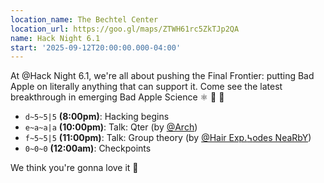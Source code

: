 ```yaml
---
location_name: The Bechtel Center
location_url: https://goo.gl/maps/ZTWH61rc5ZkTJp2QA
name: Hack Night 6.1
start: '2025-09-12T20:00:00.000-04:00'
---
```


At @Hack Night 6.1, we're all about pushing the Final Frontier: putting Bad Apple on literally anything that can support it. Come see the latest breakthrough in emerging Bad Apple Science ⚛️ 🍎 👿 

- `d~5~5|5` **(8:00pm)**: Hacking begins
- `e~a~a|a` **(10:00pm)**: Talk: Qter (by [@Arch](https://github.com/ArhanChaudhary/))
- `f~5~5|5` **(11:00pm)**: Talk: Group theory (by [@Hair Exp.߆odes NeaRbY](https://gitlab.com/hrovnyak))
- `0~0~0` **(12:00am)**: Checkpoints

We think you're gonna love it 📱

